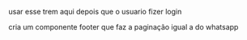 usar esse trem aqui depois que o usuario fizer login

cria um componente footer que faz a paginação igual a do whatsapp
